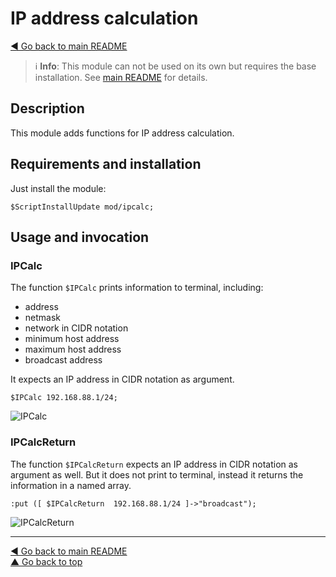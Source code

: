IP address calculation
======================

[◀ Go back to main README](../../README.md)

> ℹ️️ **Info**: This module can not be used on its own but requires the base
> installation. See [main README](../../README.md) for details.

Description
-----------

This module adds functions for IP address calculation.

Requirements and installation
-----------------------------

Just install the module:

    $ScriptInstallUpdate mod/ipcalc;

Usage and invocation
--------------------

### IPCalc

The function `$IPCalc` prints information to terminal, including:

* address
* netmask
* network in CIDR notation
* minimum host address
* maximum host address
* broadcast address

It expects an IP address in CIDR notation as argument.

    $IPCalc 192.168.88.1/24;

![IPCalc](ipcalc.d/ipcalc.avif)

### IPCalcReturn

The function `$IPCalcReturn` expects an IP address in CIDR notation as
argument as well. But it does not print to terminal, instead it returns
the information in a named array.

    :put ([ $IPCalcReturn  192.168.88.1/24 ]->"broadcast");

![IPCalcReturn](ipcalc.d/ipcalcreturn.avif)

---
[◀ Go back to main README](../../README.md)  
[▲ Go back to top](#top)
